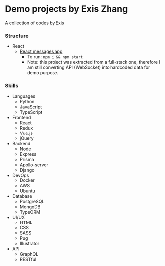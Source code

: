 Demo projects by Exis Zhang
=============================

A collection of codes by Exis

### Structure

* React
    * [React messages app](./react/pinx_message)
        * To run: `npm i && npm start`
        * Note: this project was extracted from a full-stack one, therefore I am still converting API 
        (WebSocket) into hardcoded data for demo purpose.

### Skills
* Languages 
    * Python
    * JavaScript
    * TypeScript
* Frontend
    * React
    * Redux
    * Vue.js
    * jQuery
* Backend
    * Node
    * Express
    * Prisma
    * Apollo-server
    * Django
* DevOps 
    * Docker
    * AWS
    * Ubuntu
* Database 
    * PostgreSQL
    * MongoDB
    * TypeORM
* UI/UX
    * HTML
    * CSS
    * SASS
    * Pug
    * Illustrator 
* API
    * GraphQL
    * RESTful

